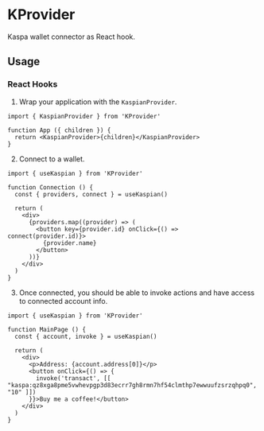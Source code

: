 # KProvider
Kaspa wallet connector as React hook.

## Usage

### React Hooks

1. Wrap your application with the `KaspianProvider`.

```tsx
import { KaspianProvider } from 'KProvider'

function App ({ children }) {
  return <KaspianProvider>{children}</KaspianProvider>
}
```

2. Connect to a wallet.

```tsx
import { useKaspian } from 'KProvider'

function Connection () {
  const { providers, connect } = useKaspian()

  return (
    <div>
      {providers.map((provider) => (
        <button key={provider.id} onClick={() => connect(provider.id)}>
          {provider.name}
        </button>
      ))}
    </div>
  )
}
```

3. Once connected, you should be able to invoke actions and have access to connected account info.

```tsx
import { useKaspian } from 'KProvider'

function MainPage () {
  const { account, invoke } = useKaspian()

  return (
    <div>
      <p>Address: {account.address[0]}</p>
      <button onClick={() => {
        invoke('transact', [[ "kaspa:qz8xga8pme5vwhevpgp3d83ecrr7gh8rmn7hf54clmthp7ewwuufzsrzqhpq0", "10" ]])
      }}>Buy me a coffee!</button>
    </div>
  )
}
```
